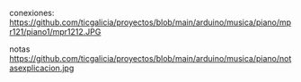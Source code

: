 conexiones: https://github.com/ticgalicia/proyectos/blob/main/arduino/musica/piano/mpr121/piano1/mpr1212.JPG


notas https://github.com/ticgalicia/proyectos/blob/main/arduino/musica/piano/notasexplicacion.jpg
